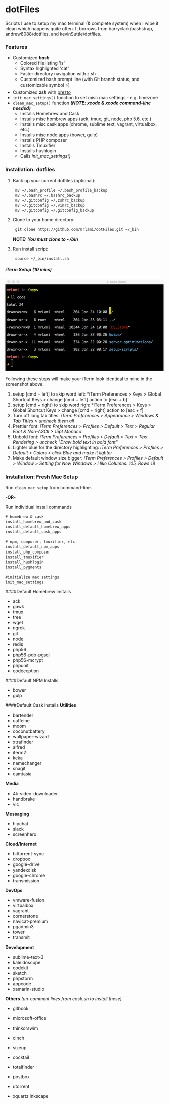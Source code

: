 dotFiles
=========

Scripts I use to setup my mac terminal (& complete system) when I wipe it clean which happens quite often.  It borrows from barryclark/bashstrap, andrew8088/dotfiles, and kevinSuttle/dotfiles.

### Features
- Customized ***bash***
    - Colored file listing 'ls'
    - Syntax highlighted 'cat'
    - Faster directory navigation with z.sh
    - Customized bash prompt line (with Git branch status, and customizable symbol ⚡)
- Customized ***zsh*** with [prezto](https://github.com/sorin-ionescu/prezto)
- ```init_mac_settings()``` function to set misc mac settings - e.g. timezone
- ```clean_mac_setup()``` function ***(NOTE: xcode & xcode command-line needed)***
	- Installs Homebrew and Cask
	- Installs misc hombrew apps (ack, tmux, git, node, php 5.6, etc.)
	- Installs misc cask apps (chrome, sublime text, vagrant, virtualbox, etc.)
	- Installs misc node apps (bower, gulp)
	- Installs PHP composer
	- Installs Tmuxifier
	- Installs hushlogin
	- Calls *init_mac_settings()*

### Installation: dotfiles

1. Back up your current dotfiles (optional):

		mv ~/.bash_profile ~/.bash_profile_backup
		mv ~/.bashrc ~/.bashrc_backup
		mv ~/.gitconfig ~/.zshrc_backup
		mv ~/.gitconfig ~/.vimrc_backup
		mv ~/.gitconfig ~/.gitconfig_backup

2. Clone to your home directory:

		git clone https://github.com/mrlami/dotFiles.git ~/_bin

	**NOTE: *You must clone to ~/bin***

3. Run install script:

		source ~/_bin/install.sh


##### iTerm Setup (10 mins)

<img src="screenshot-bash.png" alt="screenshot" />

Following these steps will make your iTerm look identical to mine in the screenshot above.

1. setup [cmd + left] to skip word left: *iTerm Preferences > Keys > Global Shortcut Keys > change [cmd + left] action to [esc + b]
2. setup [cmd + right] to skip word righ: *iTerm Preferences > Keys > Global Shortcut Keys > change [cmd + right] action to [esc + f]
3. Turn off long tab titles: *iTerm Preferences > Appearance > Windows & Tab Titles > uncheck them all*
4. Prettier font: *iTerm Preferences > Profiles > Default > Text > Regular Font & Non-ASCII > 15pt Monaco*
5. Unbold font: *iTerm Preferences > Profiles > Default > Text > Text Rendering > uncheck "Draw bold text in bold font"*
6. Lighter blue for the directory highlighting: *iTerm Preferences > Profiles > Default > Colors > click Blue and make it lighter*
7. Make default window size bigger: *iTerm Preferences > Profiles > Default > Window > Setting for New Windows > I like Columns: 105, Rows 18*

### Installation: Fresh Mac Setup
Run ```clean_mac_setup``` from command-line.

**-OR-**

Run individual install commands

    # homebrew & cask
    install_homebrew_and_cask
    install_default_homebrew_apps
    install_default_cask_apps

    # npm, composer, tmuxifier, etc.
    install_default_npm_apps
    install_php_composer
    install_tmuxifier
    install_hushlogin
    install_pygments

    #initialize mac settings
    init_mac_settings

####Default Homebrew Installs
- ack
- gawk
- tmux
- tree
- wget
- ngrok
- git
- node
- redis
- php56
- php56-pdo-pgsql
- php56-mcrypt
- phpunit
- codeception

####Default NPM Installs
- bower
- gulp

####Default Cask Installs
**Utilities**

- bartender
- caffeine
- moom
- coconutbattery
- wallpaper-wizard
- xtrafinder
- alfred
- iterm2
- keka
- namechanger
- snagit
- camtasia

**Media**

- 4k-video-downloader
- handbrake
- vlc

**Messaging**

- hipchat
- slack
- screenhero

**Cloud/Internet**

- bittorrent-sync
- dropbox
- google-drive
- yandexdisk
- google-chrome
- transmission

**DevOps**

- vmware-fusion
- virtualbox
- vagrant
- cornerstone
- navicat-premium
- pgadmin3
- tower
- transmit

**Development**

- sublime-text-3
- kaleidoscope
- codekit
- sketch
- phpstorm
- appcode
- xamarin-studio

**Others** *(un-comment lines from cask.sh to install these)*

- gitbook
- microsoft-office
- thinkorswim
- cinch
- sizeup
- cocktail
- totalfinder
- postbox
- utorrent

- xquartz inkscape

